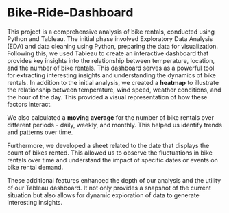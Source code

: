 # Bike-Ride-Dashboard
This project is a comprehensive analysis of bike rentals, conducted using Python and Tableau. The initial phase involved Exploratory Data Analysis (EDA) and data cleaning using Python, preparing the data for visualization. Following this, we used Tableau to create an interactive dashboard that provides key insights into the relationship between temperature, location, and the number of bike rentals. This dashboard serves as a powerful tool for extracting interesting insights and understanding the dynamics of bike rentals.
In addition to the initial analysis, we created a **heatmap** to illustrate the relationship between temperature, wind speed, weather conditions, and the hour of the day. This provided a visual representation of how these factors interact. 

We also calculated a **moving average** for the number of bike rentals over different periods - daily, weekly, and monthly. This helped us identify trends and patterns over time. 

Furthermore, we developed a sheet related to the date that displays the count of bikes rented. This allowed us to observe the fluctuations in bike rentals over time and understand the impact of specific dates or events on bike rental demand. 

These additional features enhanced the depth of our analysis and the utility of our Tableau dashboard. It not only provides a snapshot of the current situation but also allows for dynamic exploration of data to generate interesting insights.
